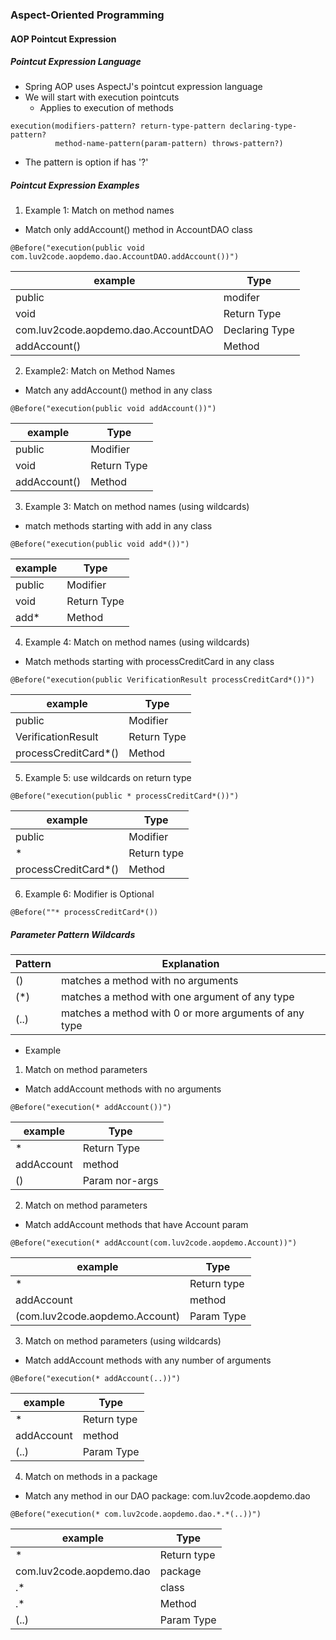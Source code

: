 ### Aspect-Oriented Programming

#### AOP Pointcut Expression

##### Pointcut Expression Language
- Spring AOP uses AspectJ's pointcut expression language
- We will start with execution pointcuts
  - Applies to execution of methods
```
execution(modifiers-pattern? return-type-pattern declaring-type-pattern?
          method-name-pattern(param-pattern) throws-pattern?)
```
- The pattern is option if has '?'

##### Pointcut Expression Examples
1. Example 1: Match on method names
- Match only addAccount() method in AccountDAO class
```
@Before("execution(public void com.luv2code.aopdemo.dao.AccountDAO.addAccount())")
```
|example|Type|
|---|---|
|public|modifer|
|void|Return Type|
|com.luv2code.aopdemo.dao.AccountDAO|Declaring Type|
|addAccount()|Method|

2. Example2: Match on Method Names
- Match any addAccount() method in any class
```
@Before("execution(public void addAccount())")
```
|example|Type|
|---|---|
|public|Modifier|
|void|Return Type|
|addAccount()|Method|

3. Example 3: Match on method names (using wildcards)
- match methods starting with add in any class
```
@Before("execution(public void add*())")
```
|example|Type|
|---|---|
|public|Modifier|
|void|Return Type|
|add*|Method|

4. Example 4: Match on method names (using wildcards)
- Match methods starting with processCreditCard in any class
```
@Before("execution(public VerificationResult processCreditCard*())")
```
|example|Type|
|---|---|
|public|Modifier|
|VerificationResult|Return Type|
|processCreditCard*()|Method|

5. Example 5: use wildcards on return type
```
@Before("execution(public * processCreditCard*())")
```
|example|Type|
|---|---|
|public|Modifier|
|*|Return type|
|processCreditCard*()|Method|

6. Example 6: Modifier is Optional
```
@Before(""* processCreditCard*())
```

##### Parameter Pattern Wildcards
| Pattern | Explanation                                           |
|---------|-------------------------------------------------------|
| ()      | matches a method with no arguments                    |
| (*)     | matches a method with one argument of any type        |
| (..)    | matches a method with 0 or more arguments of any type |

- Example
1) Match on method parameters
- Match addAccount methods with no arguments
```
@Before("execution(* addAccount())")
```
| example    | Type           |
|------------|----------------|
| *          | Return Type    |
| addAccount | method         |
| ()         | Param nor-args |

2) Match on method parameters
- Match addAccount methods that have Account param
```
@Before("execution(* addAccount(com.luv2code.aopdemo.Account))")
```
| example                        | Type        |
|--------------------------------|-------------|
| *                              | Return type |
| addAccount                     | method      |
| (com.luv2code.aopdemo.Account) | Param Type  |

3) Match on method parameters (using wildcards)
- Match addAccount methods with any number of arguments
```
@Before("execution(* addAccount(..))")
```
| example    | Type        |
|------------|-------------|
| *          | Return type |
| addAccount | method      |
| (..)       | Param Type  |

4) Match on methods in a package
- Match any method in our DAO package: com.luv2code.aopdemo.dao
```
@Before("execution(* com.luv2code.aopdemo.dao.*.*(..))")
```
| example                  | Type        |
|--------------------------|-------------|
| *                        | Return type |
| com.luv2code.aopdemo.dao | package     |
| .*                       | class       |
| .*                       | Method      |
| (..)                     | Param Type  |

